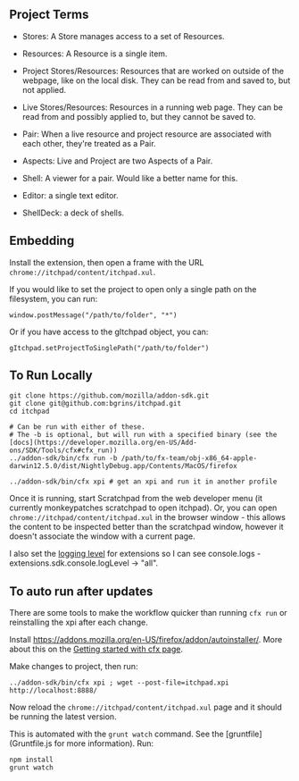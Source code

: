 
## Project Terms

* Stores: A Store manages access to a set of Resources.

* Resources: A Resource is a single item.

* Project Stores/Resources: Resources that are worked on outside of the webpage, like on the local disk.  They can be read from and saved to, but not applied.

* Live Stores/Resources: Resources in a running web page.  They can be read from and possibly applied to, but they cannot be saved to.

* Pair: When a live resource and project resource are associated with each other, they're treated as a Pair.

* Aspects: Live and Project are two Aspects of a Pair.

* Shell: A viewer for a pair.  Would like a better name for this.

* Editor: a single text editor.

* ShellDeck: a deck of shells.

## Embedding

Install the extension, then open a frame with the URL `chrome://itchpad/content/itchpad.xul`.

If you would like to set the project to open only a single path on the filesystem, you can run:

    window.postMessage("/path/to/folder", "*")

Or if you have access to the gItchpad object, you can:

    gItchpad.setProjectToSinglePath("/path/to/folder")

## To Run Locally

    git clone https://github.com/mozilla/addon-sdk.git
    git clone git@github.com:bgrins/itchpad.git
    cd itchpad

    # Can be run with either of these.
    # The -b is optional, but will run with a specified binary (see the [docs](https://developer.mozilla.org/en-US/Add-ons/SDK/Tools/cfx#cfx_run))
    ../addon-sdk/bin/cfx run -b /path/to/fx-team/obj-x86_64-apple-darwin12.5.0/dist/NightlyDebug.app/Contents/MacOS/firefox

    ../addon-sdk/bin/cfx xpi # get an xpi and run it in another profile

Once it is running, start Scratchpad from the web developer menu (it currently monkeypatches scratchpad to open itchpad).  Or, you can open   `chrome://itchpad/content/itchpad.xul` in the browser window - this allows the content to be inspected better than the scratchpad window, however it doesn't associate the window with a current page.

I also set the [logging level](https://developer.mozilla.org/en-US/Add-ons/SDK/Tools/console#Logging_Levels) for extensions so I can see console.logs - extensions.sdk.console.logLevel -> "all".

## To auto run after updates

There are some tools to make the workflow quicker than running `cfx run` or reinstalling the xpi after each change.

Install https://addons.mozilla.org/en-US/firefox/addon/autoinstaller/.   More about this on the [Getting started with cfx page](https://developer.mozilla.org/en-US/Add-ons/SDK/Tutorials/Getting_Started_With_cfx).

Make changes to project, then run:

    ../addon-sdk/bin/cfx xpi ; wget --post-file=itchpad.xpi http://localhost:8888/

Now reload the `chrome://itchpad/content/itchpad.xul` page and it should be running the latest version.

This is automated with the `grunt watch` command.  See the [gruntfile](Gruntfile.js for more information).  Run:

    npm install
    grunt watch
